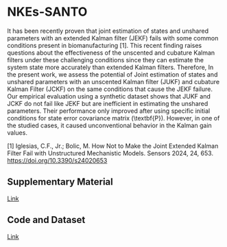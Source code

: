 # NKEs-SANTO
It has been recently proven that joint estimation of states and unshared parameters with an extended Kalman filter (JEKF) fails with some common conditions present in biomanufacturing [1]. 
This recent finding raises questions about the effectiveness of the unscented and cubature Kalman filters under these challenging conditions since they can estimate the system state more accurately than extended Kalman filters. 
Therefore, In the present work, we assess the potential of Joint estimation of states and unshared parameters with an unscented Kalman filter (JUKF) and cubature Kalman Filter (JCKF) on the same conditions that cause the JEKF failure.
Our empirical evaluation using a synthetic dataset shows that JUKF and JCKF do not fail like JEKF but are inefficient in estimating the unshared parameters.
Their performance only improved after using specific initial conditions for state error covariance matrix (\textbf{P}). However, in one of the studied cases, it caused unconventional behavior in the Kalman gain values.

[1] Iglesias, C.F., Jr.; Bolic, M. How Not to Make the Joint Extended Kalman Filter Fail with Unstructured Mechanistic Models. Sensors 2024, 24, 653. https://doi.org/10.3390/s24020653


## Supplementary Material  
[Link]( https://github.com/cristovaoiglesias/NKEs-SANTO/blob/main/Supplementary_Material_SDS2024.pdf)



## Code and Dataset

[Link](https://github.com/cristovaoiglesias/NKEs-SANTO/tree/main/Experiment)
